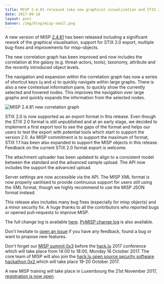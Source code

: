 ```yaml
---
title: MISP 2.4.81 released (aka new graphical visualisation and STIX 2.0 export)
date: 2017-09-18
layout: post
banner: /img/blog/misp-small.png
---
```


A new version of MISP [2.4.81](https://github.com/MISP/MISP/tree/v2.4.81) has been released including a significant rework of the graphical visualisation, support for STIX 2.0 export, multiple bug-fixes and improvements for misp-objects.

The new correlation graph has been improved and now includes the correlation at the galaxy (e.g. threat-actors, tools), taxonomy, attribute and the recently introduced object levels.

The navigation and expansion within the correlation graph has now a series of shortcut keys (`q` and `e`) to quickly navigate within large graphs. There is also a new contextual information pane,
to quickly show the currently selected and hovered nodes. This improves the navigation over large graphs and quickly expands the information from the selected nodes.

![MISP 2.4.81 new correlation graph](/img/blog/correlation-graph.png "{class='img-responsive'}")

STIX 2.0 is now supported as an export format in this release. Even though the STIX 2.0 format is still unpublished and at an early stage, we decided to implement a first export tool to see the gaps of
the format and helps our users to test the export with potential tools which start to support the version 2.0. As MISP commitment is to support the maximum of format, STIX 1.1 has been also expanded
to support the MISP objects in this release. Feedback on the current STIX 2.0 format export is welcome.

The attachment uploader has been updated to align to a consistent model between the standard and the advanced sample upload. The API now includes the support the advanced upload.

Server settings are now accessible via the API. The MISP XML format is now properly sanitised to provide continuous support for users still using the XML format, though we highly recommend to use the MISP JSON format instead. 

This release also includes many bug fixes (especially for misp objects) and a minor security fix. A huge thanks to all the contributors who reported bugs or opened pull-requests to improve MISP.

The full change log is available [here](https://www.misp.software/Changelog.txt). [PyMISP change log](https://www.misp.software/PyMISP-Changelog.txt) is also available.

Don't hesitate to [open an issue](https://github.com/MISP/MISP/issues) if you have any feedback, found a bug or want to propose new features.

Don't forget our [MISP summit 0x3](https://2017.hack.lu/misp-summit/) before the [hack.lu](https://2017.hack.lu/) 2017 conference which will take place from 14:00 to 18:00, Monday 16 October 2017. The core team of MISP will also join the [hack.lu open source security software hackathon 0x2 ](https://hackathon.hack.lu/) which will take place 19-20 October 2017.

A new MISP training will take place in Luxembourg the 21st November 2017, [registration is now open](https://www.eventbrite.com/e/misp-training-november-edition-tickets-36347289722).
